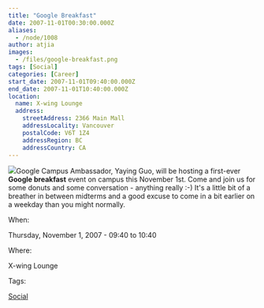 ```yaml
---
title: "Google Breakfast"
date: 2007-11-01T00:30:00.000Z
aliases:
  - /node/1008
author: atjia
images:
  - /files/google-breakfast.png
tags: [Social]
categories: [Career]
start_date: 2007-11-01T09:40:00.000Z
end_date: 2007-11-01T10:40:00.000Z
location:
  name: X-wing Lounge
  address:
    streetAddress: 2366 Main Mall
    addressLocality: Vancouver
    postalCode: V6T 1Z4
    addressRegion: BC
    addressCountry: CA
---
```


![](/files/google-breakfast.png)Google Campus Ambassador, Yaying Guo, will be hosting a first-ever **Google breakfast** event on campus this November 1st. Come and join us for some donuts and some conversation - anything really :-) It's a little bit of a breather in between midterms and a good excuse to come in a bit earlier on a weekday than you might normally.

When: 

Thursday, November 1, 2007 - 09:40 to 10:40

Where: 

X-wing Lounge

Tags: 

[Social](/social)
